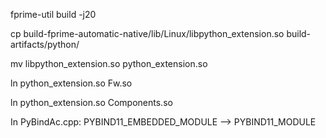 fprime-util build -j20

cp build-fprime-automatic-native/lib/Linux/libpython_extension.so build-artifacts/python/

mv libpython_extension.so python_extension.so

ln python_extension.so Fw.so

ln python_extension.so Components.so

In PyBindAc.cpp:
PYBIND11_EMBEDDED_MODULE --> PYBIND11_MODULE
